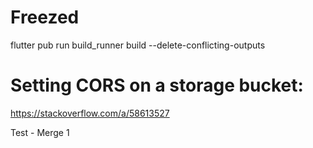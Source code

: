 # Freezed

flutter pub run build_runner build --delete-conflicting-outputs

# Setting CORS on a storage bucket:

https://stackoverflow.com/a/58613527

Test - Merge
1

